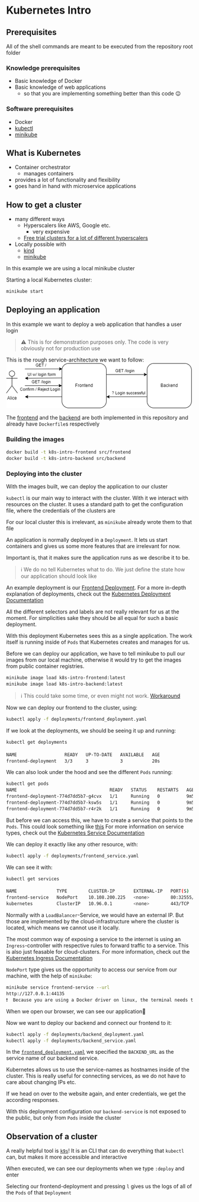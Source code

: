 # Kubernetes Intro
## Prerequisites
All of the shell commands are meant to be executed from the repository root folder
### Knowledge prerequisites
- Basic knowledge of Docker
- Basic knowledge of web applications
  - so that you are implementing something better than this code 😉
### Software prerequisites
- Docker
- [kubectl](https://kubernetes.io/docs/tasks/tools/#kubectl)
- [minikube](https://kubernetes.io/docs/tasks/tools/#minikube)

## What is Kubernetes
- Container orchestrator
  - manages containers
- provides a lot of functionality and flexibility
- goes hand in hand with microservice applications

## How to get a cluster
- many different ways
  - Hyperscalers like AWS, Google etc.
    - very expensive
  - [ Free trial clusters for a lot of different hyperscalers](https://github.com/learnk8s/free-kubernetes)
- Locally possible with
  - [kind](https://github.com/kubernetes-sigs/kind)
  - [minikube](https://minikube.sigs.k8s.io/docs/)

In this example we are using a local minikube cluster

Starting a local Kubernetes cluster:
```bash
minikube start
```

## Deploying an application

In this example we want to deploy a web application that handles a user login
> ⚠️ This is for demonstration purposes only. The code is very obviously not for production use

This is the rough service-architecture we want to follow:
![Architecture Overview](assets/architecture.png)

The [frontend](src/frontend/) and the [backend](src/backend/) are both implemented in this repository and already have `Dockerfile`s respectively

### Building the images

```bash
docker build -t k8s-intro-frontend src/frontend
docker build -t k8s-intro-backend src/backend
```

### Deploying into the cluster
With the images built, we can deploy the application to our cluster

`kubectl` is our main way to interact with the cluster. With it we interact with resources on the cluster. It uses a standard path to get the configuration file, where the credentials of the clusters are

For our local cluster this is irrelevant, as `minikube` already wrote them to that file

An application is normally deployed in a `Deployment`. It lets us start containers and gives us some more features that are irrelevant for now.

Important is, that it makes sure the application runs as we describe it to be.

> ℹ️ We do no tell Kubernetes what to do. We just define the state how our application should look like

An example deployment is our [Frontend Deployment](deployments/frontend_deployment.yaml).
For a more in-depth explanation of deployments, check out the [Kubernetes Deployment Documentation](https://kubernetes.io/docs/concepts/workloads/controllers/deployment/)

All the different selectors and labels are not really relevant for us at the moment. For simplicities sake they should be all equal for such a basic deployment.

With this deployment Kubernetes sees this as a single application. The work itself is running inside of `Pods` that Kubernetes creates and manages for us.

Before we can deploy our application, we have to tell minikube to pull our images from our local machine, otherwise it would try to get the images from public container registries.

```bash
minikube image load k8s-intro-frontend:latest
minikube image load k8s-intro-backend:latest
```
> ℹ️ This could take some time, or even might not work. [Workaround](https://stackoverflow.com/a/42564211)

Now we can deploy our frontend to the cluster, using: 
```bash
kubectl apply -f deployments/frontend_deployment.yaml
```

If we look at the deployments, we should be seeing it up and running:

```bash
kubectl get deployments      

NAME                  READY   UP-TO-DATE   AVAILABLE   AGE
frontend-deployment   3/3     3            3           20s
```

We can also look under the hood and see the different `Pods` running:

```bash
kubectl get pods
NAME                                   READY   STATUS    RESTARTS   AGE
frontend-deployment-774d7dd5b7-g4cvx   1/1     Running   0          9m50s
frontend-deployment-774d7dd5b7-ksw5s   1/1     Running   0          9m50s
frontend-deployment-774d7dd5b7-r4r2k   1/1     Running   0          9m50s
```

But before we can access this, we have to create a service that points to the `Pods`.
This could look something like [this](deployments/frontend_service.yaml)
For more information on service types, check out the [Kubernetes Service Documentation](https://kubernetes.io/docs/concepts/services-networking/service/)

We can deploy it exactly like any other resource, with:
```bash
kubectl apply -f deployments/frontend_service.yaml
```

We can see it with:
```bash
kubectl get services

NAME               TYPE        CLUSTER-IP       EXTERNAL-IP   PORT(S)        AGE
frontend-service   NodePort    10.108.200.225   <none>        80:32555/TCP   3m30s
kubernetes         ClusterIP   10.96.0.1        <none>        443/TCP        117m
```

Normally with a `LoadBalancer`-Service, we would have an external IP. But those are implemented by the cloud-infrastructure where the cluster is located, which means we cannot use it locally.

The most common way of exposing a service to the internet is using an `Ingress`-controller with respective rules to forward traffic to a service. This is also just feasable for cloud-clusters. For more information, check out the [Kubernetes Ingress Documentation](https://kubernetes.io/docs/concepts/services-networking/ingress/)

`NodePort` type gives us the opportunity to access our service from our machine, with the help of `minikube`:
```bash
minikube service frontend-service --url
http://127.0.0.1:44135
❗  Because you are using a Docker driver on linux, the terminal needs to be open to run it.
```

When we open our browser, we can see our application🥳

Now we want to deploy our backend and connect our frontend to it:

```bash
kubectl apply -f deployments/backend_deployment.yaml
kubectl apply -f deployments/backend_service.yaml
```

In the [`frontend_deployment.yaml`](deployments/frontend_deployment.yaml) we specified the `BACKEND_URL` as the service name of our backend service.

Kubernetes allows us to use the service-names as hostnames inside of the cluster. This is really useful for connecting services, as we do not have to care about changing IPs etc.

If we head on over to the website again, and enter credentials, we get the according responses.

With this deployment configuration our `backend-service` is not exposed to the public, but only from `Pods` inside the cluster

## Observation of a cluster

A really helpful tool is [`k9s`](https://k9scli.io/)!
It is an CLI that can do everything that `kubectl` can, but makes it more accessible and interactive

When executed, we can see our deployments when we type `:deploy` and enter

Selecting our frontend-deployment and pressing `l` gives us the logs of all of the `Pods` of that `Deployment`
